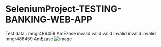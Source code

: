 # SeleniumProject-TESTING-BANKING-WEB-APP


Test data :
mngr486459	AmEzase
invalid	valid
valid	invalid
invalid	invalid
mngr486459	AmEzase
![image](https://user-images.githubusercontent.com/58661025/231817268-a3857266-ab92-4ee0-9f95-fc2159e13361.png)
